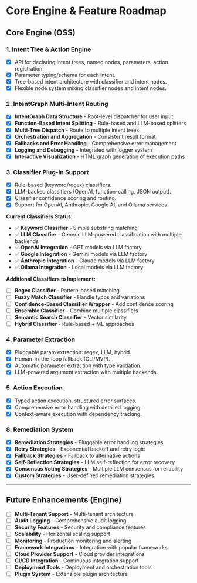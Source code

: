 # Core Engine & Feature Roadmap

## Core Engine (OSS)

### 1. Intent Tree & Action Engine

* [x] API for declaring intent trees, named nodes, parameters, action registration.
* [x] Parameter typing/schema for each intent.
* [x] Tree-based intent architecture with classifier and intent nodes.
* [x] Flexible node system mixing classifier nodes and intent nodes.

### 2. IntentGraph Multi-Intent Routing

* [x] **IntentGraph Data Structure** - Root-level dispatcher for user input
* [x] **Function-Based Intent Splitting** - Rule-based and LLM-based splitters
* [x] **Multi-Tree Dispatch** - Route to multiple intent trees
* [x] **Orchestration and Aggregation** - Consistent result format
* [x] **Fallbacks and Error Handling** - Comprehensive error management
* [x] **Logging and Debugging** - Integrated with logger system
* [x] **Interactive Visualization** - HTML graph generation of execution paths

### 3. Classifier Plug-in Support

* [x] Rule-based (keyword/regex) classifiers.
* [x] LLM-backed classifiers (OpenAI, function-calling, JSON output).
* [x] Classifier confidence scoring and routing.
* [x] Support for OpenAI, Anthropic, Google AI, and Ollama services.

**Current Classifiers Status:**
- ✅ **Keyword Classifier** - Simple substring matching
- ✅ **LLM Classifier** - Generic LLM-powered classification with multiple backends
- ✅ **OpenAI Integration** - GPT models via LLM factory
- ✅ **Google Integration** - Gemini models via LLM factory
- ✅ **Anthropic Integration** - Claude models via LLM factory
- ✅ **Ollama Integration** - Local models via LLM factory

**Additional Classifiers to Implement:**
- [ ] **Regex Classifier** - Pattern-based matching
- [ ] **Fuzzy Match Classifier** - Handle typos and variations
- [ ] **Confidence-Based Classifier Wrapper** - Add confidence scoring
- [ ] **Ensemble Classifier** - Combine multiple classifiers
- [ ] **Semantic Search Classifier** - Vector similarity
- [ ] **Hybrid Classifier** - Rule-based + ML approaches

### 4. Parameter Extraction

* [x] Pluggable param extraction: regex, LLM, hybrid.
* [x] Human-in-the-loop fallback (CLI/MVP).
* [x] Automatic parameter extraction with type validation.
* [x] LLM-powered argument extraction with multiple backends.

### 5. Action Execution

* [x] Typed action execution, structured error surfaces.
* [x] Comprehensive error handling with detailed logging.
* [x] Context-aware execution with dependency tracking.

### 8. Remediation System

* [x] **Remediation Strategies** - Pluggable error handling strategies
* [x] **Retry Strategies** - Exponential backoff and retry logic
* [x] **Fallback Strategies** - Fallback to alternative actions
* [x] **Self-Reflection Strategies** - LLM self-reflection for error recovery
* [x] **Consensus Voting Strategies** - Multiple LLM consensus for reliability
* [x] **Custom Strategies** - User-defined remediation strategies

---

## Future Enhancements (Engine)

- [ ] **Multi-Tenant Support** - Multi-tenant architecture
- [ ] **Audit Logging** - Comprehensive audit logging
- [ ] **Security Features** - Security and compliance features
- [ ] **Scalability** - Horizontal scaling support
- [ ] **Monitoring** - Production monitoring and alerting
- [ ] **Framework Integrations** - Integration with popular frameworks
- [ ] **Cloud Provider Support** - Cloud provider integrations
- [ ] **CI/CD Integration** - Continuous integration support
- [ ] **Deployment Tools** - Deployment and orchestration tools
- [ ] **Plugin System** - Extensible plugin architecture
